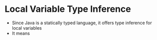 # Local Variable Type Inference
- Since Java is a statically typed language, it offers type inference for local variables
- It means
